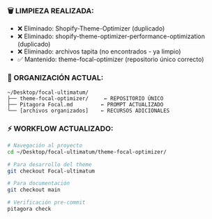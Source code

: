 
### 🗑️ LIMPIEZA REALIZADA:
- ❌ Eliminado: Shopify-Theme-Optimizer (duplicado)
- ❌ Eliminado: shopify-theme-optimizer-performance-optimization (duplicado)
- ❌ Eliminado: archivos tapita (no encontrados - ya limpio)
- ✅ Mantenido: theme-focal-optimizer (repositorio único correcto)

### 🎯 ORGANIZACIÓN ACTUAL:
```
~/Desktop/focal-ultimatum/
├── theme-focal-optimizer/     ← REPOSITORIO ÚNICO
├── Pitagora Focal.md         ← PROMPT ACTUALIZADO
└── [archivos organizados]    ← RECURSOS ADICIONALES
```

### ⚡ WORKFLOW ACTUALIZADO:
```bash
# Navegación al proyecto
cd ~/Desktop/focal-ultimatum/theme-focal-optimizer/

# Para desarrollo del theme
git checkout Focal-ultimatum

# Para documentación
git checkout main

# Verificación pre-commit
pitagora check
```
